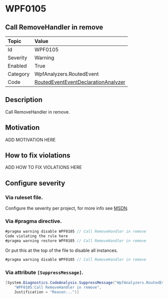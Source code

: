 # WPF0105
## Call RemoveHandler in remove

| Topic    | Value
| :--      | :--
| Id       | WPF0105
| Severity | Warning
| Enabled  | True
| Category | WpfAnalyzers.RoutedEvent
| Code     | [RoutedEventEventDeclarationAnalyzer](https://github.com/DotNetAnalyzers/WpfAnalyzers/blob/master/WpfAnalyzers/Analyzers/RoutedEventEventDeclarationAnalyzer.cs)

## Description

Call RemoveHandler in remove.

## Motivation

ADD MOTIVATION HERE

## How to fix violations

ADD HOW TO FIX VIOLATIONS HERE

<!-- start generated config severity -->
## Configure severity

### Via ruleset file.

Configure the severity per project, for more info see [MSDN](https://msdn.microsoft.com/en-us/library/dd264949.aspx).

### Via #pragma directive.
```C#
#pragma warning disable WPF0105 // Call RemoveHandler in remove
Code violating the rule here
#pragma warning restore WPF0105 // Call RemoveHandler in remove
```

Or put this at the top of the file to disable all instances.
```C#
#pragma warning disable WPF0105 // Call RemoveHandler in remove
```

### Via attribute `[SuppressMessage]`.

```C#
[System.Diagnostics.CodeAnalysis.SuppressMessage("WpfAnalyzers.RoutedEvent", 
    "WPF0105:Call RemoveHandler in remove", 
    Justification = "Reason...")]
```
<!-- end generated config severity -->